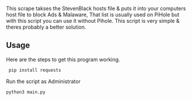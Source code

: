 


This scrape takses the StevenBlack hosts file & puts it into your computers host file to block Ads & Malaware, That list is usually used on PiHole but with this script you can use it without Pihole. This script is very simple & theres probably a better solution.




## Usage

Here are the steps to get this program working.

```bash
 pip install requests
```
Run the script as Administrator
```bash
python3 main.py
```


